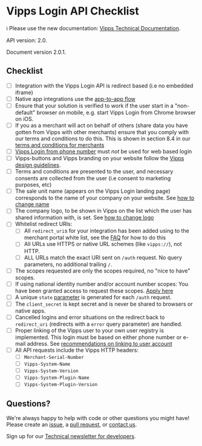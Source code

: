 <!-- START_METADATA
---
title: Checklist
sidebar_position: 40
---
END_METADATA -->

# Vipps Login API Checklist

<!-- START_COMMENT -->

ℹ️ Please use the new documentation:
[Vipps Technical Documentation](https://vippsas.github.io/vipps-developer-docs/).

<!-- END_COMMENT -->

API version: 2.0.

Document version 2.0.1.

## Checklist

- [ ] Integration with the Vipps Login API is redirect based (i.e no embedded iframe)
- [ ] Native app integrations use the [app-to-app flow](vipps-login-api.md#app-to-app-flow)
- [ ] Ensure that your solution is verified to work if the user start in a "non-default" browser on mobile, e.g. start Vipps Login from Chrome browser on iOS.
- [ ] If you as a merchant will act on behalf of others (share data you have gotten from Vipps with other merchants) ensure that you comply with our terms and conditions to do this. This is shown in section 8.4 in our [terms and conditions for merchants](vipps-login-api.md#vipps-login-from-phone-number)
- [ ] [Vipps Login from phone number](vipps-login-api.md#vipps-login-from-phone-number)
      must _not_ be used for web based login
- [ ] Vipps-buttons and Vipps branding on your website follow the
      [Vipps design guidelines](https://github.com/vippsas/vipps-design-guidelines).
- [ ] Terms and conditions are presented to the user, and necessary consents are
      collected from the user (i.e consent to marketing purposes, etc)  
- [ ] The sale unit name (appears on the Vipps Login landing page) corresponds
      to the name of your company on your website. See
      [how to change name](vipps-login-api-faq.md#how-can-i-change-my-name-and-logo)
- [ ] The company logo, to be shown in Vipps on the list which the user has
      shared information with, is set. See
      [how to change logo](vipps-login-api-faq.md#how-can-i-change-my-name-and-logo)
- [ ] Whitelist redirect URIs:
  - [ ] All `redirect_uri`s for your integration has been added using to the
          merchant portal white list, see the
      [FAQ](vipps-login-api-faq.md#how-can-i-activate-and-set-up-vipps-login) for how to do this
  - [ ] All URLs use HTTPS or native URL schemes (like `vipps://`), not HTTP.
  - [ ] ALL URLs match the exact URI sent on `/auth` request. No query parameters, no additional trailing `/`.
- [ ] The scopes requested are only the scopes required, no "nice to have" scopes.
- [ ] If using national identity number and/or account number scopes: You have been granted access to request these scopes.
      [Apply here](vipps-login-api-faq.md#who-can-get-access-to-nin-and-how)
- [ ] A unique `state`
      [parameter](vipps-login-api-faq.md#whats-the-purpose-of-the-state-parameter)
      is generated for each `/auth` request.
- [ ] The `client_secret` is kept secret and is never be shared to browsers or native apps.
- [ ] Cancelled logins and error situations on the redirect back to `redirect_uri`
      (redirects with a `error` query parameter) are handled.
- [ ] Proper linking of the Vipps user to your own user registry is implemented.
      This login must be based on either phone number or e-mail address. See
      [recommendations on linking to user account](vipps-login-api.md#Recommendations-on-linking-to-user-account)
- [ ] All API requests include the Vipps HTTP headers:
  - [ ] `Merchant-Serial-Number`
  - [ ] `Vipps-System-Name`
  - [ ] `Vipps-System-Version`
  - [ ] `Vipps-System-Plugin-Name`
  - [ ] `Vipps-System-Plugin-Version`

## Questions?

We're always happy to help with code or other questions you might have!
Please create an [issue](https://github.com/vippsas/vipps-login-api/issues),
a [pull request](https://github.com/vippsas/vipps-login-api/pulls),
or [contact us](https://github.com/vippsas/vipps-developers/blob/master/contact.md).

Sign up for our [Technical newsletter for developers](https://github.com/vippsas/vipps-developers/tree/master/newsletters).
